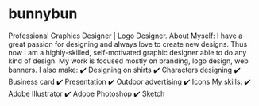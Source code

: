 # bunnybun
Professional Graphics Designer | Logo Designer. About Myself: I have a great passion for designing and always love to create new designs. Thus now I am a highly-skilled, self-motivated graphic designer able to do any kind of design. My work is focused mostly on branding, logo design, web banners. I also make: ✔️ Designing on shirts ✔️ Characters designing ✔️ Business card ✔️ Presentation ✔️ Outdoor advertising ✔️ Icons My skills: ✔️ Adobe Illustrator ✔️ Adobe Photoshop ✔️ Sketch
